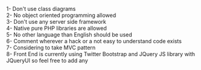  1- Don't use class diagrams  
 2- No object oriented programming allowed  
 3- Don't use any server side framework  
 4- Native pure PHP libraries are allowed  
 5- No other language than English should be used  
 6- Comment wherever a hack or a not easy to understand code exists  
 7- Considering to take MVC pattern  
 8- Front End is currently using Twitter Bootstrap and JQuery JS library with JQueryUI so feel free to add any
